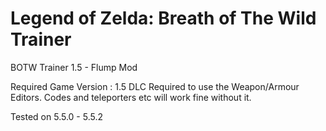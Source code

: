 # Legend of Zelda: Breath of The Wild Trainer
BOTW Trainer 1.5 - Flump Mod

Required Game Version : 1.5
DLC Required to use the Weapon/Armour Editors. Codes and teleporters etc will work fine without it.

Tested on 5.5.0 - 5.5.2
